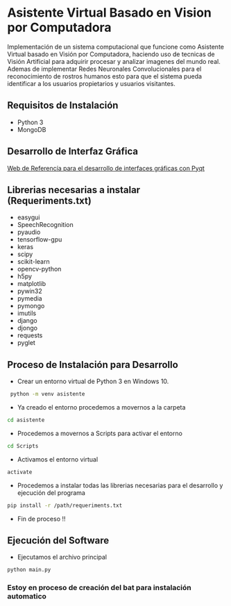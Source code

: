 # Asistente Virtual Basado en Vision por Computadora
Implementación de un sistema computacional que funcione como Asistente Virtual basado en Visión por Computadora, haciendo uso de tecnicas de Visión Artificial para adquirir procesar y analizar imagenes del mundo real. Ademas de implementar Redes Neuronales Convolucionales para el reconocimiento de rostros humanos esto para que el sistema pueda identificar a los usuarios propietarios y usuarios visitantes.


## Requisitos de Instalación
- Python 3
- MongoDB
## Desarrollo de Interfaz Gráfica
[Web de Referencía para el desarrollo de interfaces gráficas con Pyqt](https://medium.com/@hektorprofe/primeros-pasos-en-pyqt-5-y-qt-designer-programas-gr%C3%A1ficos-con-python-6161fba46060)

## Librerias necesarias a instalar (Requeriments.txt)
- easygui
- SpeechRecognition
- pyaudio
- tensorflow-gpu
- keras
- scipy
- scikit-learn
- opencv-python
- h5py
- matplotlib
- pywin32
- pymedia
- pymongo
- imutils
- django
- djongo
- requests 
- pyglet

## Proceso de Instalación para Desarrollo 
- Crear un entorno virtual de Python 3 en Windows 10.
```bash
 python -m venv asistente 
```
- Ya creado el entorno procedemos a movernos a la carpeta
```bash
cd asistente
```
- Procedemos a movernos a Scripts para activar el entorno
```bash
cd Scripts 
```
- Activamos el entorno virtual
```bash
activate 
```
- Procedemos a instalar todas las librerias necesarias para el desarrollo y ejecución del programa
```bash
pip install -r /path/requeriments.txt 
```
- Fin de proceso !!

## Ejecución del Software
- Ejecutamos el archivo principal 
```bash
python main.py
```

### Estoy en proceso de creación del bat para instalación automatico